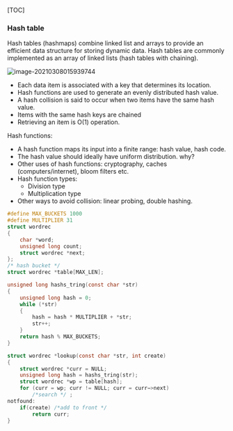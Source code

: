 [TOC]

### Hash table

Hash tables (hashmaps) combine linked list and arrays to  provide an efficient data structure for storing dynamic data.  Hash tables are commonly implemented as an array of linked  lists (hash tables with chaining). 

![image-20210308015939744](https://cnchen2000.oss-cn-shanghai.aliyuncs.com/img/image-20210308015939744.png)

- Each data item is associated with a key that determines its  location.  
- Hash functions are used to generate an evenly distributed  hash value. 
- A hash collision is said to occur when two items have the same hash value.  
- Items with the same hash keys are chained 
- Retrieving an item is O(1) operation.

Hash functions:

- A hash function maps its input into a finite range: hash  value, hash code.  
- The hash value should ideally have uniform distribution.  why?  
- Other uses of hash functions: cryptography, caches  (computers/internet), bloom filters etc.  
- Hash function types:  
  - Division type  
  - Multiplication type  
- Other ways to avoid collision: linear probing, double  hashing. 

```c
#define MAX_BUCKETS 1000
#define MULTIPLIER 31
struct wordrec
{
    char *word;
    unsigned long count;
    struct wordrec *next;
};
/* hash bucket */
struct wordrec *table[MAX_LEN];
```

```c
unsigned long hashs_tring(const char *str)
{
    unsigned long hash = 0;
    while (*str)
    {
        hash = hash * MULTIPLIER + *str;
        str++;
    }
    return hash % MAX_BUCKETS;
}
```

```c
struct wordrec *lookup(const char *str, int create)
{
    struct wordrec *curr = NULL;
    unsigned long hash = hashs_tring(str);
    struct wordrec *wp = table[hash];
    for (curr = wp; curr != NULL; curr = curr−>next)
        /*search */ ;
notfound:
    if(create) /*add to front */
        return curr;
}
```

